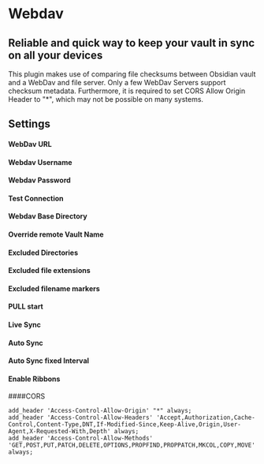 # Webdav

## Reliable and quick way to keep your vault in sync on all your devices

This plugin makes use of comparing file checksums between Obsidian vault and a WebDav and file server.
Only a few WebDav Servers support checksum metadata.
Furthermore, it is required to set CORS Allow Origin Header to "*", which may not be possible on many systems.


## Settings

#### WebDav URL
#### Webdav Username
#### Webdav Password
#### Test Connection
#### Webdav Base Directory
#### Override remote Vault Name
#### Excluded Directories
#### Excluded file extensions
#### Excluded filename markers
#### PULL start
#### Live Sync
#### Auto Sync
#### Auto Sync fixed Interval
#### Enable Ribbons



####CORS

```
add_header 'Access-Control-Allow-Origin' "*" always;
add_header 'Access-Control-Allow-Headers' 'Accept,Authorization,Cache-Control,Content-Type,DNT,If-Modified-Since,Keep-Alive,Origin,User-Agent,X-Requested-With,Depth' always;
add_header 'Access-Control-Allow-Methods' 'GET,POST,PUT,PATCH,DELETE,OPTIONS,PROPFIND,PROPPATCH,MKCOL,COPY,MOVE' always;
```